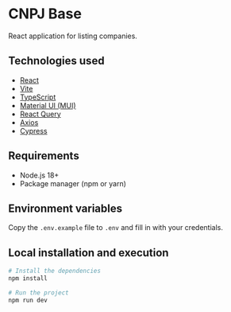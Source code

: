 # CNPJ Base

React application for listing companies.

## Technologies used

- [React](https://reactjs.org/)
- [Vite](https://vitejs.dev/)
- [TypeScript](https://www.typescriptlang.org/)
- [Material UI (MUI)](https://mui.com/)
- [React Query](https://tanstack.com/query/latest)
- [Axios](https://axios-http.com/)
- [Cypress](https://www.cypress.io/)

## Requirements

- Node.js 18+
- Package manager (npm or yarn)

## Environment variables

Copy the `.env.example` file to `.env` and fill in with your credentials.

## Local installation and execution

```bash
# Install the dependencies
npm install

# Run the project
npm run dev
```

